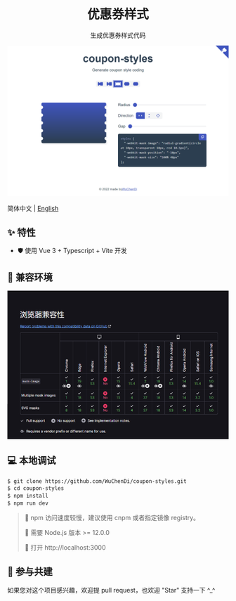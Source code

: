 <h1 align="center">优惠券样式</h1>

<p align="center">生成优惠券样式代码</p>

[![image](./screenshots/indexNew.png)](https://wuchendi.github.io/coupon-styles/)

简体中文 | [English](./README.md)

## ✨ 特性

- 🛡 使用 Vue 3 + Typescript + Vite 开发

## 🎯 兼容环境

[![image](./screenshots/browser_compatibility-zh_CN.png)](https://developer.mozilla.org/zh-CN/docs/Web/CSS/mask-image#%E6%B5%8F%E8%A7%88%E5%99%A8%E5%85%BC%E5%AE%B9%E6%80%A7)

## 💻 本地调试

```bash
$ git clone https://github.com/WuChenDi/coupon-styles.git
$ cd coupon-styles
$ npm install
$ npm run dev
```

> 📢 npm 访问速度较慢，建议使用 cnpm 或者指定镜像 registry。
>
> 📢 需要 Node.js 版本 >= 12.0.0
>
> 📢 打开 http://localhost:3000

## 🤝 参与共建

如果您对这个项目感兴趣，欢迎提 pull request，也欢迎 "Star" 支持一下 ^\_^

<!-- ↓ Reference -->
<!-- https://github.com/XboxYan/coupon -->
<!-- https://github.com/alibaba/lowcode-engine.git -->
